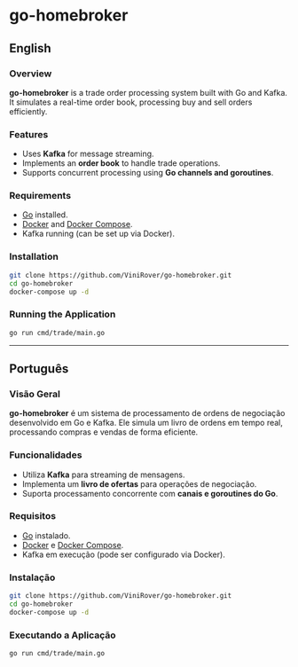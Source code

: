 # go-homebroker

## English

### Overview
**go-homebroker** is a trade order processing system built with Go and Kafka. It simulates a real-time order book, processing buy and sell orders efficiently.

### Features
- Uses **Kafka** for message streaming.
- Implements an **order book** to handle trade operations.
- Supports concurrent processing using **Go channels and goroutines**.

### Requirements
- [Go](https://go.dev/) installed.
- [Docker](https://www.docker.com/) and [Docker Compose](https://docs.docker.com/compose/).
- Kafka running (can be set up via Docker).

### Installation
```sh
git clone https://github.com/ViniRover/go-homebroker.git
cd go-homebroker
docker-compose up -d
```

### Running the Application
```sh
go run cmd/trade/main.go
```

---

## Português

### Visão Geral
**go-homebroker** é um sistema de processamento de ordens de negociação desenvolvido em Go e Kafka. Ele simula um livro de ordens em tempo real, processando compras e vendas de forma eficiente.

### Funcionalidades
- Utiliza **Kafka** para streaming de mensagens.
- Implementa um **livro de ofertas** para operações de negociação.
- Suporta processamento concorrente com **canais e goroutines do Go**.

### Requisitos
- [Go](https://go.dev/) instalado.
- [Docker](https://www.docker.com/) e [Docker Compose](https://docs.docker.com/compose/).
- Kafka em execução (pode ser configurado via Docker).

### Instalação
```sh
git clone https://github.com/ViniRover/go-homebroker.git
cd go-homebroker
docker-compose up -d
```

### Executando a Aplicação
```sh
go run cmd/trade/main.go
```

